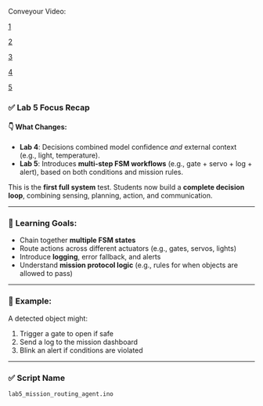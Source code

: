 Conveyour Video:

[1](https://www.youtube.com/watch?v=9820lTkzw-g)


[2]([https://www.youtube.com/watch?v=PjL9drjZAQU&t=1064s)


[3](https://www.youtube.com/shorts/zj0d0nFFpAo)


[4](https://www.youtube.com/watch?v=FHHurynAgCE&t=139s)


[5](https://www.youtube.com/watch?v=o7VVmtX7SKs&t=5s)




### ✅ **Lab 5 Focus Recap**

#### 👇 What Changes:

* **Lab 4**: Decisions combined model confidence *and* external context (e.g., light, temperature).
* **Lab 5**: Introduces **multi-step FSM workflows** (e.g., gate + servo + log + alert), based on both conditions and mission rules.

This is the **first full system** test. Students now build a **complete decision loop**, combining sensing, planning, action, and communication.

---

### 🧠 **Learning Goals:**

* Chain together **multiple FSM states**
* Route actions across different actuators (e.g., gates, servos, lights)
* Introduce **logging**, error fallback, and alerts
* Understand **mission protocol logic** (e.g., rules for when objects are allowed to pass)

---

### 🚦 Example:

A detected object might:

1. Trigger a gate to open if safe
2. Send a log to the mission dashboard
3. Blink an alert if conditions are violated

---

### ✅ **Script Name**

`lab5_mission_routing_agent.ino`
